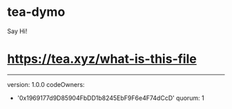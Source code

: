 # tea-dymo
Say Hi!
# https://tea.xyz/what-is-this-file
---
version: 1.0.0
codeOwners:
  - '0x1969177d9D85904FbDD1b8245EbF9F6e4F74dCcD'
quorum: 1
